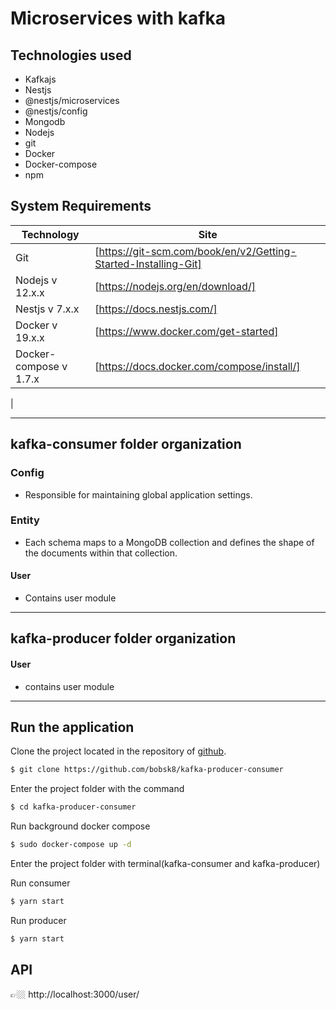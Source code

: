 # Microservices with kafka

## Technologies used

* Kafkajs
* Nestjs
* @nestjs/microservices
* @nestjs/config
* Mongodb
* Nodejs
* git
* Docker
* Docker-compose
* npm

## System Requirements

| Technology | Site |
| ------ | ------ |
| Git | [https://git-scm.com/book/en/v2/Getting-Started-Installing-Git] |
| Nodejs v 12.x.x | [https://nodejs.org/en/download/] |
| Nestjs v 7.x.x | [https://docs.nestjs.com/] |
| Docker v 19.x.x | [https://www.docker.com/get-started] |
| Docker-compose v 1.7.x | [https://docs.docker.com/compose/install/] |
|

---

## kafka-consumer folder organization

### Config
  
 * Responsible for maintaining global application settings. 

### Entity

* Each schema maps to a MongoDB collection and defines the shape of the documents within that collection.

#### User
* Contains user module

---

## kafka-producer folder organization

#### User
* contains user module

---

## Run the application

Clone the project located in the repository of [github](https://github.com/bobsk8/kafka-producer-consumer).

```sh
$ git clone https://github.com/bobsk8/kafka-producer-consumer
```

Enter the project folder with the command
```sh
$ cd kafka-producer-consumer
```

Run background docker compose
```sh
$ sudo docker-compose up -d
```

Enter the project folder with terminal(kafka-consumer and kafka-producer)

Run consumer 
```sh
$ yarn start
```

Run producer
```sh
$ yarn start
```


## API
👉🏼 http://localhost:3000/user/
